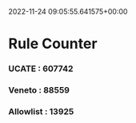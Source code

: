 2022-11-24 09:05:55.641575+00:00
# Rule Counter 
 ### UCATE : 607742

 ### Veneto : 88559

 ### Allowlist : 13925